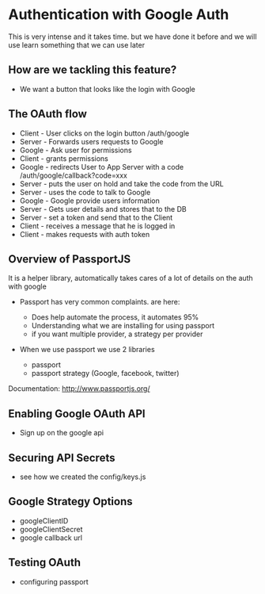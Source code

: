 # Authentication with Google Auth

This is very intense and it takes time. but we have done it before and we
will use learn something that we can use later

## How are we tackling this feature?

* We want a button that looks like the login with Google

## The OAuth flow

* Client - User clicks on the login button /auth/google
* Server - Forwards users requests to Google
* Google - Ask user for permissions
* Client - grants permissions
* Google - redirects User to App Server with a code /auth/google/callback?code=xxx
* Server - puts the user on hold and take the code from the URL
* Server - uses the code to talk to Google
* Google - Google provide users information
* Server - Gets user details and stores that to the DB
* Server - set a token and send that to the Client
* Client - receives a message that he is logged in
* Client - makes requests with auth token

## Overview of PassportJS

It is a helper library, automatically takes cares of a lot of details on the auth with google

* Passport has very common complaints. are here:

  * Does help automate the process, it automates 95%
  * Understanding what we are installing for using passport
  * if you want multiple provider, a strategy per provider

* When we use passport we use 2 libraries
  * passport
  * passport strategy (Google, facebook, twitter)

Documentation: http://www.passportjs.org/

## Enabling Google OAuth API

* Sign up on the google api

## Securing API Secrets

* see how we created the config/keys.js

## Google Strategy Options

* googleClientID
* googleClientSecret
* google callback url

## Testing OAuth

* configuring passport
